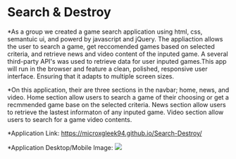 # Search & Destroy

*As a group we created a game search application using html, css, semantuic ui, and powerd by javascript and jQuery. The appliaction allows the user to search a game, get reccomended games based on selected criteria, and retrieve news and video content of the inputed game. A several third-party API's was used to retrieve data for user inputed games.This app will run in the browser and feature a clean, polished, responsive user interface. Ensuring that it adapts to multiple screen sizes.

*On this application, their are three sections in the navbar; home, news, and video. Home section allow users to search a game of their choosing or get a recmmended game base on the selected criteria. News section allow users to retrieve the lastest informaton of any inputed game. Video section allow users to search for a game video contents.

*Application Link: https://microxgleek94.github.io/Search-Destroy/

*Application Desktop/Mobile Image: ![](Assets/collage.JPG)



